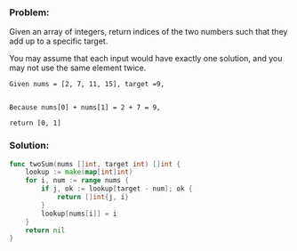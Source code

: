 ### Problem:

Given an array of integers, return indices of the two numbers such that they add up to a specific target.

You may assume that each input would have exactly one solution, and you may not use the same element twice.

```
Given nums = [2, 7, 11, 15], target =9,


Because nums[0] + nums[1] = 2 + 7 = 9,

return [0, 1]
```

### Solution:

```go
func twoSum(nums []int, target int) []int {
    lookup := make(map[int]int)
	for i, num := range nums {
		if j, ok := lookup[target - num]; ok {
			return []int{j, i}
		}
		lookup[nums[i]] = i
	}
	return nil
}
```
